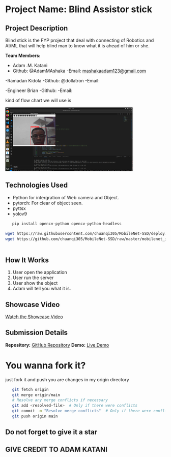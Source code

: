 # Project Name: Blind Assistor stick

## Project Description
Blind stick is the FYP project that deal with connecting of Robotics and AI/ML that will help blind man to know what it is ahead of him or she.

**Team Members:**
- Adam .M. Katani
- Github: @AdamMAshaka 
-Email: mashakaadam123@gmail.com

-Ramadan Kidola
-Github: @dollatron
-Email:     

-Engineer Brian
-Github:
-Email: 

kind of flow chart we will use is 


<img src="ai.png" alt="drawing" width="400" height="200"/>


## Technologies Used

- Python for intergration of Web camera and Object.
- pytorch: For clear of object seen.
- pyttsx 
- yolov9 


```sh
   pip install opencv-python opencv-python-headless

```

```sh
wget https://raw.githubusercontent.com/chuanqi305/MobileNet-SSD/deploy.prototxt
wget https://github.com/chuanqi305/MobileNet-SSD/raw/master/mobilenet_iter_73000.caffemodel
   
```   




## How It Works

1. User open the application
2. User run the server
3. User show the object
4. Adam will tell you what it is.

## Showcase Video

[Watch the Showcase Video](https://Github.com/AdamMashaka)

## Submission Details

**Repository:** [GitHub Repository](https://github.com/AdamMashaka/bliind_DIT)
**Demo:** [Live Demo](https://)

# You wanna fork it? 
  just fork it and push you are changes in my origin directory  

  ```sh
     git fetch origin
     git merge origin/main
     # Resolve any merge conflicts if necessary
     git add <resolved-file>  # Only if there were conflicts
     git commit -m "Resolve merge conflicts"  # Only if there were conflicts
     git push origin main

```

## Do not forget to give it a star

##  GIVE CREDIT TO ADAM KATANI

